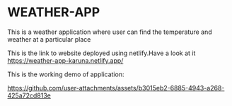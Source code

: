 # WEATHER-APP

This is a weather application where user can find the temperature and weather at a particular place

This is the link to website deployed using netlify.Have a look at it
https://weather-app-karuna.netlify.app/

This is the working demo of application:


https://github.com/user-attachments/assets/b3015eb2-6885-4943-a268-425a72cd813e



